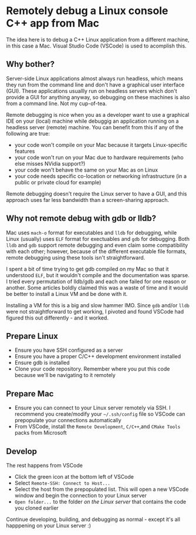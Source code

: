 # Remotely debug a Linux console C++ app from Mac
The idea here is to debug a C++ Linux application from a different machine, in this case a Mac. Visual Studio Code (VSCode) is used to acomplish this.

## Why bother?
Server-side Linux applications almost always run headless, which means they run from the command line and don't have a graphical user interface (GUI). These applications usuallly run on headless servers which don't provide a GUI for anything anyway, so debugging on these machines is also from a command line. Not my cup-of-tea.

Remote debugging is nice when you as a developer want to use a graphical IDE on your (local) machine while debuggig an application running on a headless server (remote) machine. You can benefit from this if any of the following are true:
- your code won't compile on your Mac because it targets Linux-specific features
- your code won't run on your Mac due to hardware requirements (who else misses NVidia support?)
- your code won't behave the same on your Mac as on Linux
- your code needs specific co-location or networking infrastructure (in a public or private cloud for example)
  
Remote debugging doesn't require the Linux server to have a GUI, and this approach uses far less bandwidth than a screen-sharing approach.

## Why not remote debug with gdb or lldb?
Mac uses `mach-o` format for executables and `lldb` for debugging, while Linux (usually) uses `ELF` format for exectuables and `gdb` for debugging.
Both `lldb` and `gdb` support remote debugging and even claim some compatibility with each other; however, because of the different executable file formats, remote debugging using these tools isn't straightforward.

I spent a bit of time trying to get gdb compiled on my Mac so that it understood `ELF`, but it wouldn't compile and the documentation was sparse. I tried every permutation of lldb/gdb and each one failed for one reason or another. Some articles boldly claimed this was a waste of time and it would be better to install a Linux VM and be done with it. 

Installing a VM for this is a big and slow hammer IMO. Since `gdb` and/or `lldb` were not straightforward to get working, I pivoted and found VSCode had figured this out differently - and it worked.

## Prepare Linux
- Ensure you have SSH configured as a server
- Ensure you have a proper C/C++ development environment installed
- Ensure gdb is installed
- Clone your code repository. Remember where you put this code because we'll be navigating to it remotely

## Prepare Mac
- Ensure you can connect to your Linux server remotely via SSH.
I recommend you create/modify your `~/.ssh/config` file so VSCode can prepopulate your connections automatically
- From VSCode, install the `Remote Development`, `C/C++`,and `CMake Tools` packs from Microsoft

## Develop
The rest happens from VSCode

- Click the green icon at the bottom left of VSCode
- Select `Remote-SSH: Connect to Host...`
- Select the host from the prepopulated list. This will open a new VSCode window and begin the connection to your Linux server
- `Open folder...` to the folder _on the Linux server_ that contains the code you cloned earlier

Continue developing, building, and debugging as normal - except it's all happpening on your Linux server :)